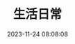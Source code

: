 ---
title: 生活日常
date: 2023-11-24 08:08:08
aside: false
top_img: false
comments: false
type: "categories"
---